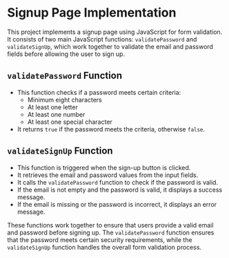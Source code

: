 # Signup Page Implementation

This project implements a signup page using JavaScript for form validation. It consists of two main JavaScript functions: `validatePassword` and `validateSignUp`, which work together to validate the email and password fields before allowing the user to sign up.

## `validatePassword` Function
- This function checks if a password meets certain criteria:
  - Minimum eight characters
  - At least one letter
  - At least one number
  - At least one special character
- It returns `true` if the password meets the criteria, otherwise `false`.

## `validateSignUp` Function
- This function is triggered when the sign-up button is clicked.
- It retrieves the email and password values from the input fields.
- It calls the `validatePassword` function to check if the password is valid.
- If the email is not empty and the password is valid, it displays a success message.
- If the email is missing or the password is incorrect, it displays an error message.

These functions work together to ensure that users provide a valid email and password before signing up. The `validatePassword` function ensures that the password meets certain security requirements, while the `validateSignUp` function handles the overall form validation process.

